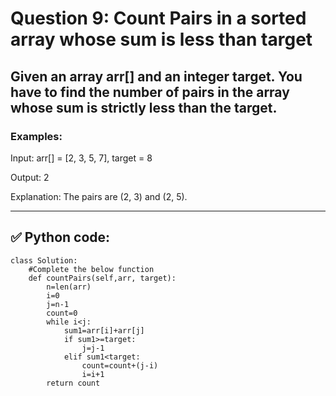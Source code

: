 # Question 9: Count Pairs in a sorted array whose sum is less than target

## Given an array arr[] and an integer target. You have to find the number of pairs in the array whose sum is strictly less than the target.

### Examples:

Input: arr[] = [2, 3, 5, 7], target = 8

Output: 2

Explanation: The pairs are (2, 3) and (2, 5).

---

## ✅ Python code:

```
class Solution:
    #Complete the below function
    def countPairs(self,arr, target):
        n=len(arr)
        i=0
        j=n-1
        count=0
        while i<j:
            sum1=arr[i]+arr[j]
            if sum1>=target:
                j=j-1
            elif sum1<target:
                count=count+(j-i)
                i=i+1
        return count
```
